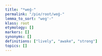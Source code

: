 ```yaml
---
title: "*weǵ-"
permalink: "/pie/root/weǵ-"
lemma_to_sort: "weg'-"
klass: root
etymology: []
markers: []
synonyms: []
definitions: ["lively", "awake", "strong"]
topics: []
---
```

